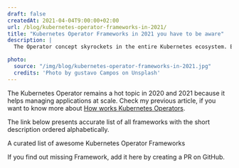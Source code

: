 ```yaml
---
draft: false
createdAt: 2021-04-04T9:00:00+02:00
url: /blog/kubernetes-operator-frameworks-in-2021/
title: "Kubernetes Operator Frameworks in 2021 you have to be aware"
description: |
  The Operator concept skyrockets in the entire Kubernetes ecosystem. Based on the overview of most popular controllers I’ve distinguished the toolkits that help you to build an operator.

photo:
  source: "/img/blog/kubernetes-operator-frameworks-in-2021.jpg"
  credits: 'Photo by gustavo Campos on Unsplash'
---
```

The Kubernetes Operator remains a hot topic in 2020 and 2021 because it helps managing applications at scale. Check my previous article, if you want to know more about [How works Kubernetes Operators](https://pperzyna.com/blog/kubernetes-operators-explained/).

The link below presents accurate list of all frameworks with the short description ordered alphabetically.

<content-repository url="https://github.com/pperzyna/awesome-operator-frameworks" title="pperzyna/awesome-operator-frameworks" img="/img/logo/awesome-operator-frameworks.png">
A curated list of awesome Kubernetes Operator Frameworks
</content-repository>

If you find out missing Framework, add it here by creating a PR on GitHub.
